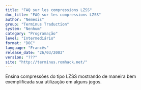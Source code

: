 ```yaml
---
title: "FAQ sur les compressions LZSS"
doc_title: "FAQ sur les compressions LZSS"
author: "Nemesis"
group: "Terminus Traduction"
system: "Nenhum"
category: "Programação"
level: "Intermediário"
format: "DOC"
language: "Francês"
release_date: "26/03/2003"
version: "???"
site: "http://terminus.romhack.net/"
---
```

Ensina compressões do tipo LZSS mostrando de maneira bem exemplificada sua utilização em alguns jogos.